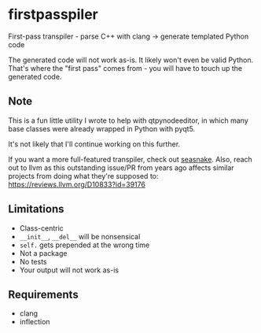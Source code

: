 # firstpasspiler
First-pass transpiler - parse C++ with clang -> generate templated Python code

The generated code will not work as-is. It likely won't even be valid
Python. That's where the "first pass" comes from - you will have to touch up
the generated code.

Note
----
This is a fun little utility I wrote to help with qtpynodeeditor, in which many
base classes were already wrapped in Python with pyqt5.

It's not likely that I'll continue working on this further.

If you want a more full-featured transpiler, check out
[seasnake](https://github.com/pybee/seasnake).  Also, reach out to 
llvm as this outstanding issue/PR from years ago affects similar projects from
doing what they're supposed to: https://reviews.llvm.org/D10833?id=39176

Limitations
-----------

* Class-centric
* `__init__`, `__del__` will be nonsensical
* `self.` gets prepended at the wrong time
* Not a package
* No tests
* Your output will not work as-is

Requirements
------------

* clang
* inflection
